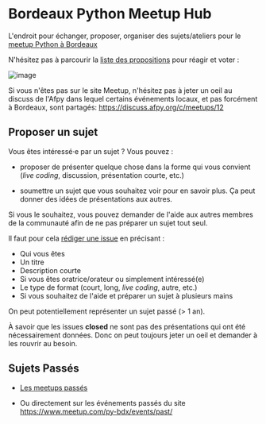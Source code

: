 # Bordeaux Python Meetup Hub

L'endroit pour échanger, proposer, organiser des sujets/ateliers pour le [meetup
Python à Bordeaux](https://www.meetup.com/py-bdx/)

N'hésitez pas à parcourir la [liste des
propositions](https://github.com/pybdx/meetup-hub/issues) pour réagir et voter :

![image](https://cloud.githubusercontent.com/assets/1388706/21383842/f94e72d8-c767-11e6-9ae3-0443f9a59d17.png)

Si vous n'êtes pas sur le site Meetup, n'hésitez pas à jeter un oeil
au discuss de l'Afpy dans lequel certains événements locaux, et pas
forcément à Bordeaux, sont partagés: https://discuss.afpy.org/c/meetups/12

## Proposer un sujet

Vous êtes intéressé·e par un sujet ? Vous pouvez :

* proposer de présenter quelque chose dans la forme qui vous convient (*live coding*,
  discussion, présentation courte, etc.)

* soumettre un sujet que vous souhaitez voir pour en savoir plus. Ça peut donner des
  idées de présentations aux autres.

Si vous le souhaitez, vous pouvez demander de l'aide aux autres membres de la
communauté afin de ne pas préparer un sujet tout seul.

Il faut pour cela [rédiger une issue](https://github.com/pybdx/meetup-hub/issues/new)
en précisant :

* Qui vous êtes
* Un titre
* Description courte
* Si vous êtes oratrice/orateur ou simplement intéressé(e)
* Le type de format (court, long, *live coding*, autre, etc.)
* Si vous souhaitez de l'aide et préparer un sujet à plusieurs mains

On peut potentiellement représenter un sujet passé (> 1 an).

À savoir que les issues **closed** ne sont pas des présentations qui ont été
nécessairement données. Donc on peut toujours jeter un oeil et demander à les rouvrir
au besoin.

## Sujets Passés

* [Les meetups passés](./HISTORY.md)

* Ou directement sur les événements passés du site
  https://www.meetup.com/py-bdx/events/past/
